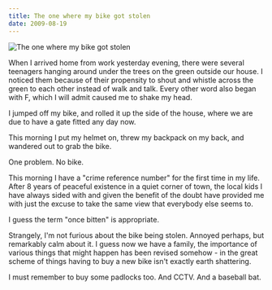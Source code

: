 ```yaml
---
title: The one where my bike got stolen
date: 2009-08-19
---
```


![The one where my bike got stolen](https://source.unsplash.com/y7GlIdTUOvo/1600x900)

When I arrived home from work yesterday evening, there were several teenagers hanging around under the trees on the green outside our house. I noticed them because of their propensity to shout and whistle across the green to each other instead of walk and talk. Every other word also began with F, which I will admit caused me to shake my head.

I jumped off my bike, and rolled it up the side of the house, where we are due to have a gate fitted any day now.

This morning I put my helmet on, threw my backpack on my back, and wandered out to grab the bike.

One problem. No bike.

This morning I have a "crime reference number" for the first time in my life. After 8 years of peaceful existence in a quiet corner of town, the local kids I have always sided with and given the benefit of the doubt have provided me with just the excuse to take the same view that everybody else seems to.

I guess the term "once bitten" is appropriate.

Strangely, I'm not furious about the bike being stolen. Annoyed perhaps, but remarkably calm about it. I guess now we have a family, the importance of various things that might happen has been revised somehow - in the great scheme of things having to buy a new bike isn't exactly earth shattering.

I must remember to buy some padlocks too. And CCTV. And a baseball bat.